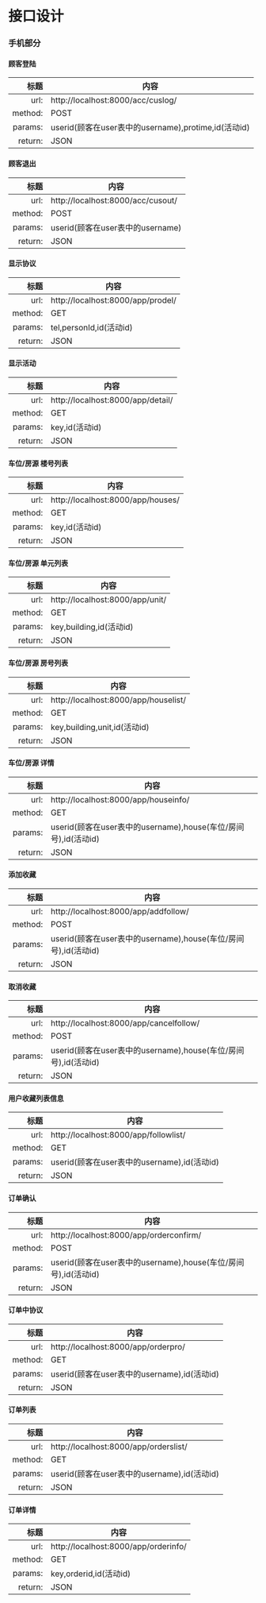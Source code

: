 # 接口设计
### 手机部分
#### 顾客登陆
标题|内容
---:|---|
url:|http://localhost:8000/acc/cuslog/
method:|POST
params:|userid(顾客在user表中的username),protime,id(活动id)
return:|JSON

#### 顾客退出
标题|内容
---:|---|
url:|http://localhost:8000/acc/cusout/
method:|POST
params:|userid(顾客在user表中的username)
return:|JSON

#### 显示协议
标题|内容
---:|---|
url:|http://localhost:8000/app/prodel/
method:|GET
params:|tel,personId,id(活动id)
return:|JSON

#### 显示活动
标题|内容
---:|---|
url:|http://localhost:8000/app/detail/
method:|GET
params:|key,id(活动id)
return:|JSON

#### 车位/房源 楼号列表
标题|内容
---:|---|
url:|http://localhost:8000/app/houses/
method:|GET
params:|key,id(活动id)
return:|JSON

#### 车位/房源 单元列表
标题|内容
---:|---|
url:|http://localhost:8000/app/unit/
method:|GET
params:|key,building,id(活动id)
return:|JSON

#### 车位/房源 房号列表
标题|内容
---:|---|
url:|http://localhost:8000/app/houselist/
method:|GET
params:|key,building,unit,id(活动id)
return:|JSON

#### 车位/房源 详情
标题|内容
---:|---|
url:|http://localhost:8000/app/houseinfo/
method:|GET
params:|userid(顾客在user表中的username),house(车位/房间号),id(活动id)
return:|JSON

#### 添加收藏
标题|内容
---:|---|
url:|http://localhost:8000/app/addfollow/
method:|POST
params:|userid(顾客在user表中的username),house(车位/房间号),id(活动id)
return:|JSON

#### 取消收藏
标题|内容
---:|---|
url:|http://localhost:8000/app/cancelfollow/
method:|POST
params:|userid(顾客在user表中的username),house(车位/房间号),id(活动id)
return:|JSON

#### 用户收藏列表信息
标题|内容
---:|---|
url:|http://localhost:8000/app/followlist/
method:|GET
params:|userid(顾客在user表中的username),id(活动id)
return:|JSON

#### 订单确认
标题|内容
---:|---|
url:|http://localhost:8000/app/orderconfirm/
method:|POST
params:|userid(顾客在user表中的username),house(车位/房间号),id(活动id)
return:|JSON

#### 订单中协议
标题|内容
---:|---|
url:|http://localhost:8000/app/orderpro/
method:|GET
params:|userid(顾客在user表中的username),id(活动id)
return:|JSON

#### 订单列表
标题|内容
---:|---|
url:|http://localhost:8000/app/orderslist/
method:|GET
params:|userid(顾客在user表中的username),id(活动id)
return:|JSON

#### 订单详情
标题|内容
---:|---|
url:|http://localhost:8000/app/orderinfo/
method:|GET
params:|key,orderid,id(活动id)
return:|JSON